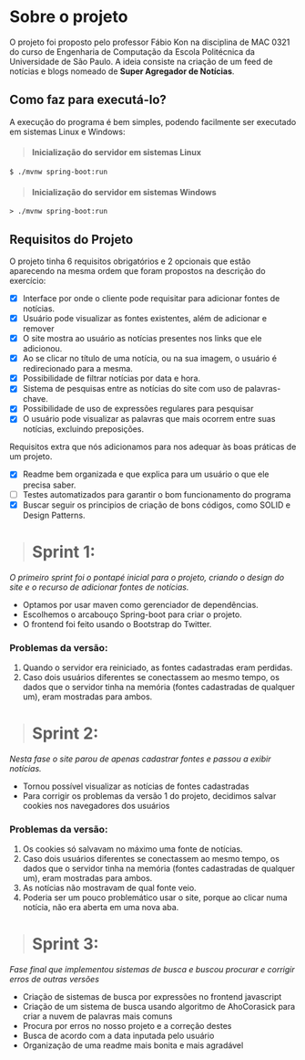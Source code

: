 # Sobre o projeto
O projeto foi proposto pelo professor Fábio Kon na disciplina de MAC 0321 do curso de Engenharia de Computação da Escola Politécnica da Universidade de São Paulo. A ideia consiste na criação de um feed de notícias e blogs nomeado de **Super Agregador de Notícias**. 

## Como faz para executá-lo?
A execução do programa é bem simples, podendo facilmente ser executado em sistemas Linux e Windows:

>#### Inicialização do servidor em sistemas Linux

``` 
$ ./mvnw spring-boot:run
```

>#### Inicialização do servidor em sistemas Windows

```
> ./mvnw spring-boot:run 
```

## Requisitos do Projeto
O projeto tinha 6 requisitos obrigatórios e 2 opcionais que estão aparecendo na mesma ordem que foram propostos na descrição do exercício:

- [x] Interface por onde o cliente pode requisitar para adicionar fontes de notícias.
- [x] Usuário pode visualizar as fontes existentes, além de adicionar e remover 
- [x] O site mostra ao usuário as notícias presentes nos links que ele adicionou.
- [x] Ao se clicar no título de uma notícia, ou na sua imagem, o usuário é redirecionado para a mesma.
- [x] Possibilidade de filtrar notícias por data e hora.
- [x] Sistema de pesquisas entre as notícias do site com uso de palavras-chave.
- [x] Possibilidade de uso de expressões regulares para pesquisar
- [x] O usuário pode visualizar as palavras que mais ocorrem entre suas notícias, excluindo preposições.

Requisitos extra que nós adicionamos para nos adequar às boas práticas de um projeto.
- [x] Readme bem organizada e que explica para um usuário o que ele precisa saber.
- [ ] Testes automatizados para garantir o bom funcionamento do programa
- [x] Buscar seguir os principios de criação de bons códigos, como SOLID e Design Patterns.

># Sprint 1:
_O primeiro sprint foi o pontapé inicial para o projeto, criando o design do site e o recurso de adicionar fontes de notícias._

* Optamos por usar maven como gerenciador de dependências.
* Escolhemos o arcabouço Spring-boot para criar o projeto.
* O frontend foi feito usando o Bootstrap do Twitter.

### Problemas da versão:
1. Quando o servidor era reiniciado, as fontes cadastradas eram perdidas. 
2. Caso dois usuários diferentes se conectassem ao mesmo tempo, os dados que o servidor tinha na memória (fontes cadastradas de qualquer um), eram mostradas para ambos.

># Sprint 2:
_Nesta fase o site parou de apenas cadastrar fontes e passou a exibir notícias._

* Tornou possível visualizar as notícias de fontes cadastradas
* Para corrigir os problemas da versão 1 do projeto, decidimos salvar cookies nos navegadores dos usuários

### Problemas da versão:
1. Os cookies só salvavam no máximo uma fonte de notícias. 
2. Caso dois usuários diferentes se conectassem ao mesmo tempo, os dados que o servidor tinha na memória (fontes cadastradas de qualquer um), eram mostradas para ambos.
3. As notícias não mostravam de qual fonte veio.
4. Poderia ser um pouco problemático usar o site, porque ao clicar numa notícia, não era aberta em uma nova aba.

># Sprint 3:
_Fase final que implementou sistemas de busca e buscou procurar e corrigir erros de outras versões_

* Criação de sistemas de busca por expressões no frontend javascript
* Criação de um sistema de busca usando algoritmo de AhoCorasick para criar a nuvem de palavras mais comuns
* Procura por erros no nosso projeto e a correção destes
* Busca de acordo com a data inputada pelo usuário
* Organização de uma readme mais bonita e mais agradável
